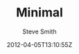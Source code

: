 ---
title: "Minimal"
github: https://github.com/orderedlist/minimal
demo: http://orderedlist.com/minimal/
author: Steve Smith

ssg:
  - Jekyll
cms:
  - No Cms
date: 2012-04-05T13:10:55Z
github_branch: master
stale: true
---